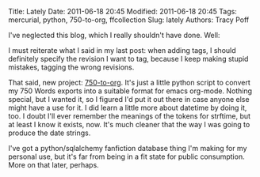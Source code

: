 Title: Lately
Date: 2011-06-18 20:45
Modified: 2011-06-18 20:45
Tags: mercurial, python, 750-to-org, ffcollection
Slug: lately
Authors: Tracy Poff

I've neglected this blog, which I really shouldn't have done. Well:

I must reiterate what I said in my last post: when adding tags, I should
definitely specify the revision I want to tag, because I keep making stupid
mistakes, tagging the wrong revisions.

That said, new project:
[750-to-org](https://bitbucket.org/sopoforic/750-to-org/overview). It's just a
little python script to convert my 750 Words exports into a suitable format for
emacs org-mode. Nothing special, but I wanted it, so I figured I'd put it out
there in case anyone else might have a use for it. I did learn a little more
about datetime by doing it, too. I doubt I'll ever remember the meanings of the
tokens for strftime, but at least I know it exists, now. It's much cleaner that
the way I was going to produce the date strings.

I've got a python/sqlalchemy fanfiction database thing I'm making for my
personal use, but it's far from being in a fit state for public consumption.
More on that later, perhaps.
